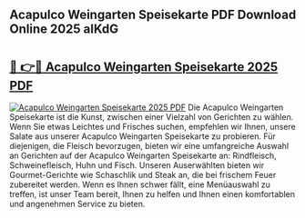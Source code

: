 ## Acapulco Weingarten Speisekarte PDF Download Online 2025 aIKdG

# <h2><a href="http://gcc675.nevu.top/?p=Acapulco+Weingarten+Speisekarte">🔗 👉🔴 Acapulco Weingarten Speisekarte 2025 PDF</a></h2>

[![Acapulco Weingarten Speisekarte 2025 PDF](https://i.imgur.com/dBaPXMq.png)](http://gcc675.nevu.top/?p=Acapulco+Weingarten+Speisekarte)
Die Acapulco Weingarten Speisekarte ist die Kunst, zwischen einer Vielzahl von Gerichten zu wählen. Wenn Sie etwas Leichtes und Frisches suchen, empfehlen wir Ihnen, unsere Salate aus unserer Acapulco Weingarten Speisekarte zu probieren. Für diejenigen, die Fleisch bevorzugen, bieten wir eine umfangreiche Auswahl an Gerichten auf der Acapulco Weingarten Speisekarte an: Rindfleisch, Schweinefleisch, Huhn und Fisch. Unseren Auserwählten bieten wir Gourmet-Gerichte wie Schaschlik und Steak an, die bei frischem Feuer zubereitet werden. Wenn es Ihnen schwer fällt, eine Menüauswahl zu treffen, ist unser Team bereit, Ihnen zu helfen und Ihnen einen komfortablen und angenehmen Service zu bieten.
